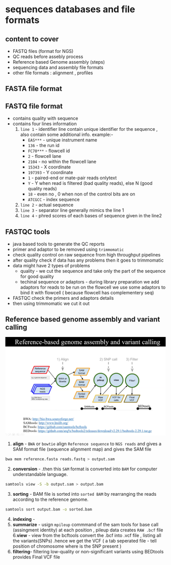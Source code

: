 # sequences databases and file formats
## content to cover
- FASTQ files (format for NGS)
- QC reads before assebly process
- Reference based Genome assembly (steps)
- sequencing data and assembly file formats
- other file formats : alignment , profiles

## FASTA file format


## FASTQ file format
- contains quality with sequence
- contains four lines information
  1. `line 1` - identifier line contain unique identifier for the sequence , also contain some additional info.
       example:-
      * `EAS***` - unique instrument name
      * `136` - the run id
      * `FC70***` - flowcell id
      * `2` - flowcell lane
      * `2104` - no within the flowcell lane
      * `15343` - X coordinate
      * `197393` - Y coordinate
      * `1` - paired-end or mate-pair reads onlytext
      * `Y` - Y when read is filtered (bad quality reads), else N (good quality reads)
      * `18` - even no , 0 when non of the control bits are on
      * `ATCGCC` - index sequence
  2. `line 2` - actual sequence
  3. `line 3` - separator line generally mimics the line 1
  4. `line 4` - phred scores of each bases of sequence given in the line2

## FASTQC tools
- java based tools to generate the QC reports
- primer and adaptor to be removed using `trimmomatic`
- check quality control on raw sequence from high throughput pipelines
- after quality check if data has any problems then it goes to trimmomatic
- data might have 2 types of problems
  *  quality - we cut the sequence and take only the  part of the sequence for good quality
  *  techinal sequence or adaptors - during library preparation we add adaptors for reads to be run on the flowcell we use some adaptors to bind it with flowcell ( because flowcell has complementery seq)
- FASTQC check the primers and adaptors details
- then using trimmomatic we cut it out

## Reference based genome assembly and variant calling
![Screenshot](flowchart.jpg)

1. **align** - `BWA` or `bowtie`  align `Reference sequence` to  `NGS reads` and gives a SAM format file (sequence alignment map) and gives the SAM file
```bash
bwa mem reference.fasta reads.fastq > output.sam
```
2. **conversion** -  .then this `SAM` format is converted into `BAM` for computer understandable language. 
```bash
samtools view -S -b output.sam > output.bam
```
3. **sorting** - BAM file is sorted into `sorted BAM` by rearranging the reads according to the reference genome.
```bash
samtools sort output.bam -o sorted.bam
```
4. **indexing** -
5. **summarize** - usign `mpileup` commmand of the sam tools for base call (assingment identity) at each position , pileup data creates `RAW .bcf` file 
6.**view** - view from the bcftools convert the .bcf into .vcf file , listing all the variants(SNPs) .hence we get the VCF ( a tab seperated file - tell position of chromosome where is the SNP present )
7. **filtering**- filtering low-quality or non-significant variants using BEDtools provides Final VCF file
